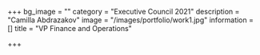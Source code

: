 +++
bg_image = ""
category = "Executive Council 2021"
description = "Camilla Abdrazakov"
image = "/images/portfolio/work1.jpg"
information = []
title = "VP Finance and Operations"

+++
